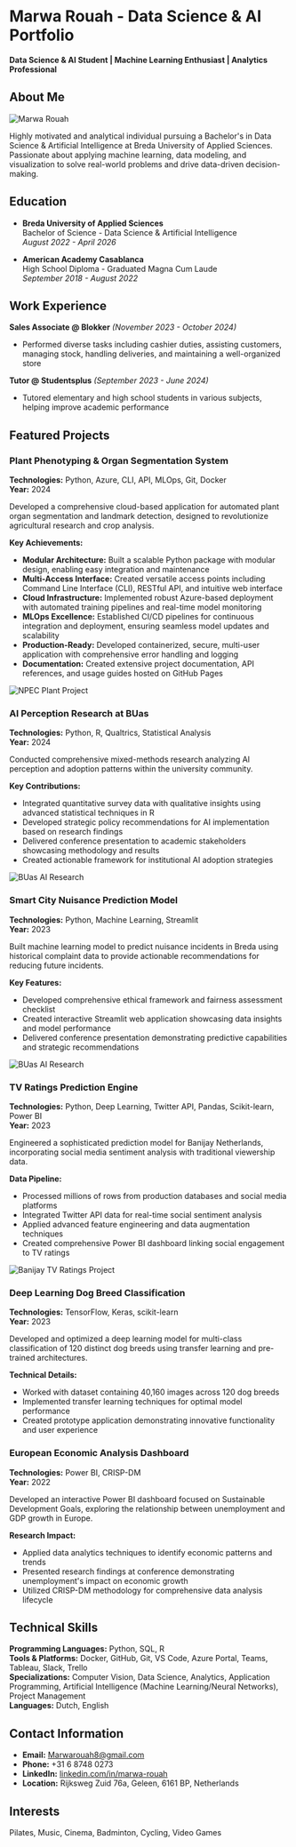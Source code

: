 # Marwa Rouah - Data Science & AI Portfolio

**Data Science & AI Student | Machine Learning Enthusiast | Analytics Professional**
## About Me
![Marwa Rouah](Assets/me.jpg)

Highly motivated and analytical individual pursuing a Bachelor's in Data Science & Artificial Intelligence at Breda University of Applied Sciences. Passionate about applying machine learning, data modeling, and visualization to solve real-world problems and drive data-driven decision-making.

## Education

- **Breda University of Applied Sciences**  
  Bachelor of Science - Data Science & Artificial Intelligence  
  *August 2022 - April 2026*

- **American Academy Casablanca**  
  High School Diploma - Graduated Magna Cum Laude  
  *September 2018 - August 2022*

## Work Experience

**Sales Associate @ Blokker** *(November 2023 - October 2024)*
- Performed diverse tasks including cashier duties, assisting customers, managing stock, handling deliveries, and maintaining a well-organized store

**Tutor @ Studentsplus** *(September 2023 - June 2024)*
- Tutored elementary and high school students in various subjects, helping improve academic performance

## Featured Projects

### Plant Phenotyping & Organ Segmentation System
**Technologies:** Python, Azure, CLI, API, MLOps, Git, Docker  
**Year:** 2024

Developed a comprehensive cloud-based application for automated plant organ segmentation and landmark detection, designed to revolutionize agricultural research and crop analysis.

**Key Achievements:**
- **Modular Architecture:** Built a scalable Python package with modular design, enabling easy integration and maintenance
- **Multi-Access Interface:** Created versatile access points including Command Line Interface (CLI), RESTful API, and intuitive web interface
- **Cloud Infrastructure:** Implemented robust Azure-based deployment with automated training pipelines and real-time model monitoring
- **MLOps Excellence:** Established CI/CD pipelines for continuous integration and deployment, ensuring seamless model updates and scalability
- **Production-Ready:** Developed containerized, secure, multi-user application with comprehensive error handling and logging
- **Documentation:** Created extensive project documentation, API references, and usage guides hosted on GitHub Pages

![NPEC Plant Project](Assets/npec.jpg)

### AI Perception Research at BUas
**Technologies:** Python, R, Qualtrics, Statistical Analysis  
**Year:** 2024

Conducted comprehensive mixed-methods research analyzing AI perception and adoption patterns within the university community.

**Key Contributions:**
- Integrated quantitative survey data with qualitative insights using advanced statistical techniques in R
- Developed strategic policy recommendations for AI implementation based on research findings
- Delivered conference presentation to academic stakeholders showcasing methodology and results
- Created actionable framework for institutional AI adoption strategies
  
![BUas AI Research](Assets/buas.png)

### Smart City Nuisance Prediction Model
**Technologies:** Python, Machine Learning, Streamlit  
**Year:** 2023

Built machine learning model to predict nuisance incidents in Breda using historical complaint data to provide actionable recommendations for reducing future incidents.

**Key Features:**
- Developed comprehensive ethical framework and fairness assessment checklist
- Created interactive Streamlit web application showcasing data insights and model performance
- Delivered conference presentation demonstrating predictive capabilities and strategic recommendations

 ![BUas AI Research](Assets/buas.png)

### TV Ratings Prediction Engine
**Technologies:** Python, Deep Learning, Twitter API, Pandas, Scikit-learn, Power BI  
**Year:** 2023

Engineered a sophisticated prediction model for Banijay Netherlands, incorporating social media sentiment analysis with traditional viewership data.

**Data Pipeline:**
- Processed millions of rows from production databases and social media platforms
- Integrated Twitter API data for real-time social sentiment analysis
- Applied advanced feature engineering and data augmentation techniques
- Created comprehensive Power BI dashboard linking social engagement to TV ratings

  
![Banijay TV Ratings Project](Assets/banijay.jpg)

### Deep Learning Dog Breed Classification
**Technologies:** TensorFlow, Keras, scikit-learn  
**Year:** 2023

Developed and optimized a deep learning model for multi-class classification of 120 distinct dog breeds using transfer learning and pre-trained architectures.

**Technical Details:**
- Worked with dataset containing 40,160 images across 120 dog breeds
- Implemented transfer learning techniques for optimal model performance
- Created prototype application demonstrating innovative functionality and user experience

### European Economic Analysis Dashboard
**Technologies:** Power BI, CRISP-DM  
**Year:** 2022

Developed an interactive Power BI dashboard focused on Sustainable Development Goals, exploring the relationship between unemployment and GDP growth in Europe.

**Research Impact:**
- Applied data analytics techniques to identify economic patterns and trends
- Presented research findings at conference demonstrating unemployment's impact on economic growth
- Utilized CRISP-DM methodology for comprehensive data analysis lifecycle

## Technical Skills

**Programming Languages:** Python, SQL, R  
**Tools & Platforms:** Docker, GitHub, Git, VS Code, Azure Portal, Teams, Tableau, Slack, Trello  
**Specializations:** Computer Vision, Data Science, Analytics, Application Programming, Artificial Intelligence (Machine Learning/Neural Networks), Project Management  
**Languages:** Dutch, English

## Contact Information

- **Email:** Marwarouah8@gmail.com
- **Phone:** +31 6 8748 0273
- **LinkedIn:** [linkedin.com/in/marwa-rouah](https://www.linkedin.com/in/marwa-rouah)
- **Location:** Rijksweg Zuid 76a, Geleen, 6161 BP, Netherlands

## Interests

Pilates, Music, Cinema, Badminton, Cycling, Video Games
